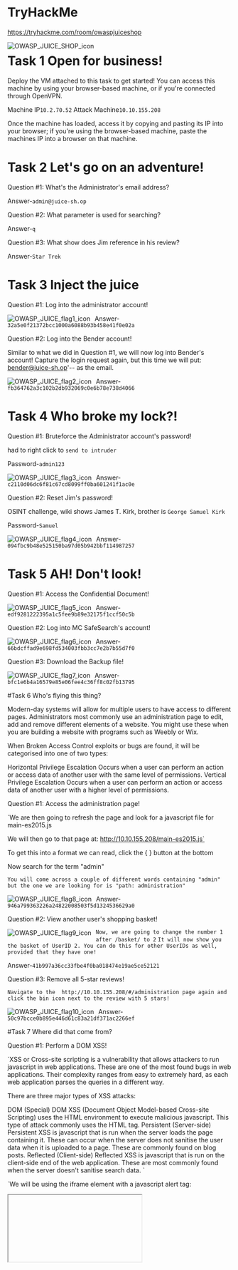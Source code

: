 # TryHackMe
  https://tryhackme.com/room/owaspjuiceshop
  
<img src="OWASP_JUICE_SHOP.png"
     alt="OWASP_JUICE_SHOP_icon"
     style="float: left; margin-right: 10px;" />

# Task 1  Open for business!
Deploy the VM attached to this task to get started! You can access this machine by using your browser-based machine, or if you're connected through OpenVPN.

Machine IP```10.2.70.52```
Attack Machine```10.10.155.208```

Once the machine has loaded, access it by copying and pasting its IP into your browser; if you're using the browser-based machine, paste the machines IP into a browser on that machine.

# Task 2  Let's go on an adventure!
Question #1: What's the Administrator's email address?

Answer-```admin@juice-sh.op```

Question #2: What parameter is used for searching? 

Answer-```q```

Question #3: What show does Jim reference in his review? 

Answer-```Star Trek```

# Task 3  Inject the juice

Question #1: Log into the administrator account!

<img src="OWASP-flag-1.png"
     alt="OWASP_JUICE_flag1_icon"
     style="float: left; margin-right: 10px;" />
     
Answer-``` 32a5e0f21372bcc1000a6088b93b458e41f0e02a```

Question #2: Log into the Bender account!

Similar to what we did in Question #1, we will now log into Bender's account! Capture the login request again, but this time we will put: bender@juice-sh.op'-- as the email. 

<img src="OWASP-flag-2.png"
     alt="OWASP_JUICE_flag2_icon"
     style="float: left; margin-right: 10px;" />

Answer-```fb364762a3c102b2db932069c0e6b78e738d4066```

# Task 4  Who broke my lock?!
Question #1: Bruteforce the Administrator account's password!

had to right click to ```send to intruder```

Password-```admin123```

<img src="OWASP-flag-3.png"
     alt="OWASP_JUICE_flag3_icon"
     style="float: left; margin-right: 10px;" />
     
Answer-```c2110d06dc6f81c67cd8099ff0ba601241f1ac0e```

Question #2: Reset Jim's password!

OSINT challenge, wiki shows James T. Kirk, brother is ```George Samuel Kirk```

Password-```Samuel```

<img src="OWASP-flag-4.png"
     alt="OWASP_JUICE_flag4_icon"
     style="float: left; margin-right: 10px;" />

Answer-```094fbc9b48e525150ba97d05b942bbf114987257```

# Task 5  AH! Don't look!

Question #1: Access the Confidential Document!

<img src="OWASP-flag-5.png"
     alt="OWASP_JUICE_flag5_icon"
     style="float: left; margin-right: 10px;" />

Answer-```edf9281222395a1c5fee9b89e32175f1ccf50c5b```

Question #2: Log into MC SafeSearch's account!

<img src="OWASP-flag-6.png"
     alt="OWASP_JUICE_flag6_icon"
     style="float: left; margin-right: 10px;" />

Answer-```66bdcffad9e698fd534003fbb3cc7e2b7b55d7f0```

Question #3: Download the Backup file!

<img src="OWASP-flag-7.png"
     alt="OWASP_JUICE_flag7_icon"
     style="float: left; margin-right: 10px;" />
     
Answer-```bfc1e6b4a16579e85e06fee4c36ff8c02fb13795```

#Task 6  Who's flying this thing?

Modern-day systems will allow for multiple users to have access to different pages. Administrators most commonly use an administration page to edit, add and remove different elements of a website. You might use these when you are building a website with programs such as Weebly or Wix.  

When Broken Access Control exploits or bugs are found, it will be categorised into one of two types:

Horizontal Privilege Escalation
Occurs when a user can perform an action or access data of another user with the same level of permissions.
Vertical Privilege Escalation
Occurs when a user can perform an action or access data of another user with a higher level of permissions.

Question #1: Access the administration page!

`We are then going to refresh the page and look for a javascript file for main-es2015.js

We will then go to that page at: http://10.10.155.208/main-es2015.js`

To get this into a format we can read, click the { } button at the bottom  

Now search for the term "admin" 

`You will come across a couple of different words containing "admin" but the one we are looking for is "path: administration"`

<img src="OWASP-flag-8.png"
     alt="OWASP_JUICE_flag8_icon"
     style="float: left; margin-right: 10px;" />

Answer-```946a799363226a24822008503f5d1324536629a0```

Question #2: View another user's shopping basket!

<img src="OWASP-flag-9.png"
     alt="OWASP_JUICE_flag9_icon"
     style="float: left; margin-right: 10px;" />

`Now, we are going to change the number 1 after /basket/ to 2`
`It will now show you the basket of UserID 2. You can do this for other UserIDs as well, provided that they have one!`

Answer-```41b997a36cc33fbe4f0ba018474e19ae5ce52121```

Question #3: Remove all 5-star reviews!

`Navigate to the  http://10.10.155.208/#/administration page again and click the bin icon next to the review with 5 stars!`

<img src="OWASP-flag-10.png"
     alt="OWASP_JUICE_flag10_icon"
     style="float: left; margin-right: 10px;" />
     
Answer-```50c97bcce0b895e446d61c83a21df371ac2266ef```

#Task 7  Where did that come from?

Question #1: Perform a DOM XSS!
    
`XSS or Cross-site scripting is a vulnerability that allows attackers to run javascript in web applications. These are one of the most found bugs in web applications. Their complexity ranges from easy to extremely hard, as each web application parses the queries in a different way. 

There are three major types of XSS attacks:

DOM (Special)
DOM XSS (Document Object Model-based Cross-site Scripting) uses the HTML environment to execute malicious javascript. This type of attack commonly uses the <script></script> HTML tag.
Persistent (Server-side)
Persistent XSS is javascript that is run when the server loads the page containing it. These can occur when the server does not sanitise the user data when it is uploaded to a page. These are commonly found on blog posts. 
Reflected (Client-side)
Reflected XSS is javascript that is run on the client-side end of the web application. These are most commonly found when the server doesn't sanitise search data. `

`We will be using the iframe element with a javascript alert tag: 

<iframe src="javascript:alert(`xss`)"> 

Inputting this into the search bar will trigger the alert.`

`Note that we are using iframe which is a common HTML element found in many web applications, there are others which also produce the same result. 

This type of XSS is also called XFS (Cross-Frame Scripting), is one of the most common forms of detecting XSS within web applications.

Websites that allow the user to modify the iframe or other DOM elements will most likely be vulnerable to XSS.   

Why does this work?

It is common practice that the search bar will send a request to the server in which it will then send back the related information, but this is where the flaw lies. Without correct input sanitation, we are able to perform an XSS attack against the search bar. `

<img src="OWASP-flag-11.png"
     alt="OWASP_JUICE_flag11_icon"
     style="float: left; margin-right: 10px;" />
     
Answer-```9aaf4bbea5c30d00a1f5bbcfce4db6d4b0efe0bf```

Question #2: Perform a persistent XSS!
     
`First, login to the admin account.

We are going to navigate to the "Last Login IP" page for this attack`

`It should say the last IP Address is 0.0.0.0 or 10.x.x.x 

As it logs the 'last' login IP we will now logout so that it logs the 'new' IP.

Make sure that Burp intercept is on, so it will catch the logout request.

We will then head over to the Headers tab where we will add a new header:

True-Client-IP
<iframe src="javascript:alert(`xss`)">`


<img src="OWASP-flag-12.png"
     alt="OWASP_JUICE_flag12_icon"
     style="float: left; margin-right: 10px;" />
     
     Answer-```149aa8ce13d7a4a8a931472308e269c94dc5f156```
     
Question #3: Perform a reflected XSS!

`First, we are going to need to be on the right page to perform the reflected XSS!

Login into the admin account and navigate to the 'Order History' page. `

`From there you will see a "Truck" icon, clicking on that will bring you to the track result page. You will also see that there is an id paired with the order.   

We will use the iframe XSS, <iframe src="javascript:alert(`xss`)">, in the place of the 5267-f73dcd000abcc353

After submitting the URL, refresh the page and you will then get an alert saying XSS!

<img src="OWASP-flag-13.png"
     alt="OWASP_JUICE_flag13_icon"
     style="float: left; margin-right: 10px;" />
     
Answer-```23cefee1527bde039295b2616eeb29e1edc660a0```

# Task 8  Exploration!

`If you wish to tackle some of the harder challenges that were not covered within this room, check out the /#/score-board/ section on Juice-shop. Here you can see your completed tasks as well as other tasks in varying difficulty.`

Access the /#/score-board/ page

<img src="OWASP-flag-14.png"
     alt="OWASP_JUICE_flag14_icon"
     style="float: left; margin-right: 10px;" />

Answer-```7efd3174f9dd5baa03a7882027f2824d2f72d86e```

